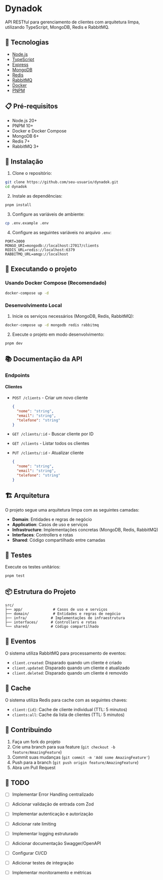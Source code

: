 # Dynadok

API RESTful para gerenciamento de clientes com arquitetura limpa, utilizando TypeScript, MongoDB, Redis e RabbitMQ.

## 🚀 Tecnologias

- [Node.js](https://nodejs.org/)
- [TypeScript](https://www.typescriptlang.org/)
- [Express](https://expressjs.com/)
- [MongoDB](https://www.mongodb.com/)
- [Redis](https://redis.io/)
- [RabbitMQ](https://www.rabbitmq.com/)
- [Docker](https://www.docker.com/)
- [PNPM](https://pnpm.io/)

## 📋 Pré-requisitos

- Node.js 20+
- PNPM 10+
- Docker e Docker Compose
- MongoDB 6+
- Redis 7+
- RabbitMQ 3+

## 🔧 Instalação

1. Clone o repositório:
```bash
git clone https://github.com/seu-usuario/dynadok.git
cd dynadok
```

2. Instale as dependências:
```bash
pnpm install
```

3. Configure as variáveis de ambiente:
```bash
cp .env.example .env
```

4. Configure as seguintes variáveis no arquivo `.env`:
```env
PORT=3000
MONGO_URI=mongodb://localhost:27017/clients
REDIS_URL=redis://localhost:6379
RABBITMQ_URL=amqp://localhost
```

## 🚀 Executando o projeto

### Usando Docker Compose (Recomendado)

```bash
docker-compose up -d
```

### Desenvolvimento Local

1. Inicie os serviços necessários (MongoDB, Redis, RabbitMQ):
```bash
docker-compose up -d mongodb redis rabbitmq
```

2. Execute o projeto em modo desenvolvimento:
```bash
pnpm dev
```

## 📚 Documentação da API

### Endpoints

#### Clientes

- `POST /clients` - Criar um novo cliente
  ```json
  {
    "nome": "string",
    "email": "string",
    "telefone": "string"
  }
  ```

- `GET /clients/:id` - Buscar cliente por ID

- `GET /clients` - Listar todos os clientes

- `PUT /clients/:id` - Atualizar cliente
  ```json
  {
    "nome": "string",
    "email": "string",
    "telefone": "string"
  }
  ```

## 🏗️ Arquitetura

O projeto segue uma arquitetura limpa com as seguintes camadas:

- **Domain**: Entidades e regras de negócio
- **Application**: Casos de uso e serviços
- **Infrastructure**: Implementações concretas (MongoDB, Redis, RabbitMQ)
- **Interfaces**: Controllers e rotas
- **Shared**: Código compartilhado entre camadas

## 🧪 Testes

Execute os testes unitários:
```bash
pnpm test
```

## 📦 Estrutura do Projeto

```
src/
├── app/              # Casos de uso e serviços
├── domain/           # Entidades e regras de negócio
├── infra/           # Implementações de infraestrutura
├── interfaces/      # Controllers e rotas
└── shared/          # Código compartilhado
```

## 🔄 Eventos

O sistema utiliza RabbitMQ para processamento de eventos:

- `client.created`: Disparado quando um cliente é criado
- `client.updated`: Disparado quando um cliente é atualizado
- `client.deleted`: Disparado quando um cliente é removido

## 💾 Cache

O sistema utiliza Redis para cache com as seguintes chaves:

- `client:{id}`: Cache de cliente individual (TTL: 5 minutos)
- `clients:all`: Cache da lista de clientes (TTL: 5 minutos)

## 🤝 Contribuindo

1. Faça um fork do projeto
2. Crie uma branch para sua feature (`git checkout -b feature/AmazingFeature`)
3. Commit suas mudanças (`git commit -m 'Add some AmazingFeature'`)
4. Push para a branch (`git push origin feature/AmazingFeature`)
5. Abra um Pull Request

## 📝 TODO

- [ ] Implementar Error Handling centralizado
- [ ] Adicionar validação de entrada com Zod
- [ ] Implementar autenticação e autorização
- [ ] Adicionar rate limiting
- [ ] Implementar logging estruturado
- [ ] Adicionar documentação Swagger/OpenAPI
- [ ] Configurar CI/CD
- [ ] Adicionar testes de integração
- [ ] Implementar monitoramento e métricas

